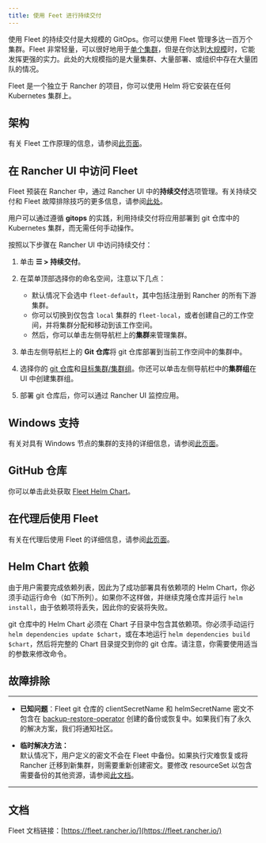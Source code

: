 ```yaml
---
title: 使用 Feet 进行持续交付
---
```


使用 Fleet 的持续交付是大规模的 GitOps。你可以使用 Fleet 管理多达一百万个集群。Fleet 非常轻量，可以很好地用于[单个集群](https://fleet.rancher.io/single-cluster-install/)，但是在你达到[大规模](https://fleet.rancher.io/multi-cluster-install/)时，它能发挥更强的实力。此处的大规模指的是大量集群、大量部署、或组织中存在大量团队的情况。

Fleet 是一个独立于 Rancher 的项目，你可以使用 Helm 将它安装在任何 Kubernetes 集群上。


## 架构

有关 Fleet 工作原理的信息，请参阅[此页面](../../../integrations-in-rancher/fleet-gitops-at-scale/architecture.md)。

## 在 Rancher UI 中访问 Fleet

Fleet 预装在 Rancher 中，通过 Rancher UI 中的**持续交付**选项管理。有关持续交付和 Fleet 故障排除技巧的更多信息，请参阅[此处](https://fleet.rancher.io/troubleshooting/)。

用户可以通过遵循 **gitops** 的实践，利用持续交付将应用部署到 git 仓库中的 Kubernetes 集群，而无需任何手动操作。

按照以下步骤在 Rancher UI 中访问持续交付：

1. 单击 **☰ > 持续交付**。

1. 在菜单顶部选择你的命名空间，注意以下几点：
   - 默认情况下会选中 `fleet-default`，其中包括注册到 Rancher 的所有下游集群。
   - 你可以切换到仅包含 `local` 集群的 `fleet-local`，或者创建自己的工作空间，并将集群分配和移动到该工作空间。
   - 然后，你可以单击左侧导航栏上的**集群**来管理集群。

1. 单击左侧导航栏上的 **Git 仓库**将 git 仓库部署到当前工作空间中的集群中。

1. 选择你的 [git 仓库](https://fleet.rancher.io/gitrepo-add/)和[目标集群/集群组](https://fleet.rancher.io/gitrepo-targets)。你还可以单击左侧导航栏中的**集群组**在 UI 中创建集群组。

1. 部署 git 仓库后，你可以通过 Rancher UI 监控应用。

## Windows 支持

有关对具有 Windows 节点的集群的支持的详细信息，请参阅[此页面](../../../integrations-in-rancher/fleet-gitops-at-scale/windows-support.md)。


## GitHub 仓库

你可以单击此处获取 [Fleet Helm Chart](https://github.com/rancher/fleet/releases/latest)。


## 在代理后使用 Fleet

有关在代理后使用 Fleet 的详细信息，请参阅[此页面](../../../integrations-in-rancher/fleet-gitops-at-scale/use-fleet-behind-a-proxy.md)。

## Helm Chart 依赖

由于用户需要完成依赖列表，因此为了成功部署具有依赖项的 Helm Chart，你必须手动运行命令（如下所列）。如果你不这样做，并继续克隆仓库并运行 `helm install`，由于依赖项将丢失，因此你的安装将失败。

git 仓库中的 Helm Chart 必须在 Chart 子目录中包含其依赖项。你必须手动运行 `helm dependencies update $chart`，或在本地运行 `helm dependencies build $chart`，然后将完整的 Chart 目录提交到你的 git 仓库。请注意，你需要使用适当的参数来修改命令。

## 故障排除

---
* **已知问题**：Fleet git 仓库的 clientSecretName 和 helmSecretName 密文不包含在 [backup-restore-operator](../backup-restore-and-disaster-recovery/back-up-rancher.md#1-安装-`rancher-backup`-operator) 创建的备份或恢复中。如果我们有了永久的解决方案，我们将通知社区。

* **临时解决方法：** <br/>
   默认情况下，用户定义的密文不会在 Fleet 中备份。如果执行灾难恢复或将 Rancher 迁移到新集群，则需要重新创建密文。要修改 resourceSet 以包含需要备份的其他资源，请参阅[此文档](https://github.com/rancher/backup-restore-operator#user-flow)。

---

## 文档

Fleet 文档链接：[https://fleet.rancher.io/](https://fleet.rancher.io/)
